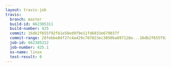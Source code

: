 ```yaml
---
layout: travis-job
travis:
  branch: master
  build-id: 662385311
  build-number: 425
  commit: 16db2f655f92fb1e58ed9f9e11fd6833e679037f
  commit-range: 28febbe8df2fc4a429c707023ec3050ba897128e...16db2f655f92fb1e58ed9f9e11fd6833e679037f
  job-id: 662385312
  job-number: 425.1
  os-name: linux
  test-result: 0
---
```

